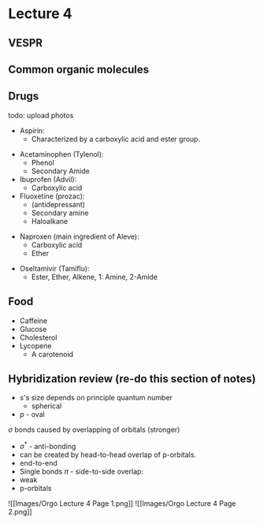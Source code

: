 # Lecture 4

## VESPR
## Common organic molecules

## Drugs
todo: upload photos
- Aspirin:
	- Characterized by a carboxylic acid and ester group.
* Acetaminophen (Tylenol):
	* Phenol
	* Secondary Amide
* Ibuprofen (Advil):
	* Carboxylic acid
* Fluoxetine (prozac):
	* (antidepressant)
	* Secondary amine
	* Haloalkane
- Naproxen (main ingredient of Aleve):
	- Carboxylic acid
	- Ether
* Oseltamivir (Tamiflu):
	* Ester, Ether, Alkene, 1: Amine, 2-Amide


## Food
- Caffeine
- Glucose
- Cholesterol
- Lycopene
	- A carotenoid

## Hybridization review (re-do this section of notes)
- $s$'s size depends on principle quantum number
	- spherical
- $p$ - oval

$\sigma$ bonds caused by overlapping of orbitals (stronger)
- $\sigma^*$ - anti-bonding
- can be created by head-to-head overlap of p-orbitals.
- end-to-end
- Single bonds
$\pi$ -  side-to-side overlap:
- weak
- p-orbitals

![[Images/Orgo Lecture 4 Page 1.png]]
![[Images/Orgo Lecture 4 Page 2.png]]
